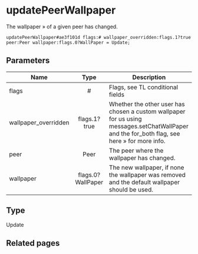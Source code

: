 # updatePeerWallpaper
The wallpaper » of a given peer has changed.

```
updatePeerWallpaper#ae3f101d flags:# wallpaper_overridden:flags.1?true peer:Peer wallpaper:flags.0?WallPaper = Update;
```

## Parameters
| Name | Type | Description |
| ---- | :----: | ----------- |
| flags | # | Flags, see TL conditional fields |
| wallpaper_overridden | flags.1?true | Whether the other user has chosen a custom wallpaper for us using messages.setChatWallPaper and the for_both flag, see here » for more info. |
| peer | Peer | The peer where the wallpaper has changed. |
| wallpaper | flags.0?WallPaper | The new wallpaper, if none the wallpaper was removed and the default wallpaper should be used. |


## Type
Update

## Related pages
